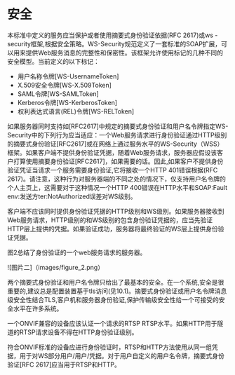 # 安全

本标准中定义的服务应当保护或者使用摘要式身份验证依据(RFC 2617)或ws - security框架,根据安全策略。WS-Security规范定义了一套标准的SOAP扩展，可以用来提供Web服务消息的完整性和保密性。该框架允许使用标记的几种不同的安全模型。当前定义的以下标记：
 * 用户名称令牌[WS-UsernameToken]
 * X.509安全令牌[WS-X.509Token]
 * SAML令牌[WS-SAMLToken]
 * Kerberos令牌[WS-KerberosToken]
 * 权利表达式语言(REL)令牌[WS-RELToken]

如果服务器同时支持如[RFC2617]中规定的摘要式身份验证和用户名令牌指定WS-Security中的下列行为应当适应：一个Web服务请求进行身份验证通过HTTP级别的摘要式身份验证[RFC2617]或在网络上通过服务水平的WS-Security（WSS）框架。如果客户端不提供身份验证凭据，随着Web服务请求，服务器应假设该客户打算使用摘要身份验证[RFC2617]，如果需要的话。因此,如果客户不提供身份验证凭证当请求一个服务需要身份验证,它将接收一个HTTP 401错误根据(RFC 2617)。请注意，这种行为对服务器端的不同之处的情况下，仅支持用户名令牌的个人主页上，这需要对于这种情况一个HTTP 400错误在HTTP水平和SOAP:Fault env:发送方ter:NotAuthorized误差对WS级别。

客户端不应该同时提供身份验证凭据的HTTP级别和WS级别。如果服务器接收到Web服务请求，HTTP级别的和WS级别的包含身份验证凭据的，应当先验证HTTP层上提供的凭据。如果验证成功，服务器将最终验证的WS层上提供身份验证凭据。

图2总结了身份验证的一个web服务请求的服务器。

![图片二]（images/figure_2.png）

两个摘要式身份验证和用户名令牌只给出了最基本的安全。在一个系统,安全是很重要的,建议总是配置装置基于tls访问(见10.1)。摘要式身份验证或用户名令牌消息级安全性结合TLS,客户机和服务器身份验证,保护传输级安全性给一个可接受的安全水平在许多系统。

一个ONVIF兼容的设备应该认证一个请求的RTSP RTSP水平。如果HTTP用于隧道的RTSP请求设备不得在HTTP身份验证级别。

符合ONVIF标准的设备应进行身份验证时，RTSP和HTTP方法使用从同一组凭据，用于对WS​​部分用户/用户/凭据。对于用户自定义的用户名令牌，摘要式身份验证[RFC 2617]应当用于RTSP和HTTP。
